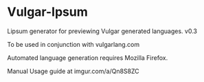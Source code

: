 # Vulgar-Ipsum

Lipsum generator for previewing Vulgar generated languages. v0.3

To be used in conjunction with vulgarlang.com

Automated language generation requires Mozilla Firefox.

Manual Usage guide at imgur.com/a/Qn8S8ZC
